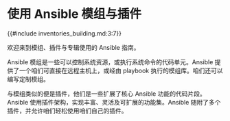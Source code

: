 # 使用 Ansible 模组与插件


{{#include inventories_building.md:3:7}}


欢迎来到模组、插件与专辑使用的 Ansible 指南。


Ansible 模组是一些可以控制系统资源，或执行系统命令的代码单元。Ansible 提供了一个咱们可直接在远程主机上，或经由 playbook 执行的模组库。咱们还可以编写定制模组。

与模组类似的便是插件，他们是一些扩展了核心 Ansible 功能的代码片段。Ansible 使用插件架构，实现丰富、灵活及可扩展的功能集。Ansible 随附了多个插件，并允许咱们轻松使用咱们自己的插件。
